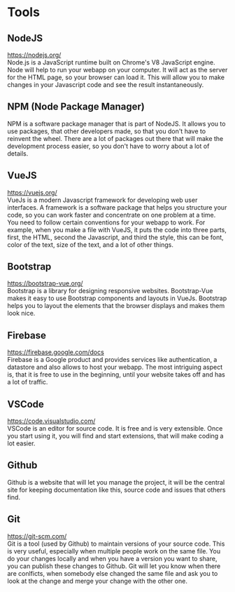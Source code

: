 # Tools
## NodeJS
https://nodejs.org/ \
Node.js is a JavaScript runtime built on Chrome's V8 JavaScript engine. 
Node will help to run your webapp on your computer. It will act as the server for the HTML page, so your browser can load it. This will allow you to make changes in your Javascript code and see the result instantaneously.
## NPM (Node Package Manager)
NPM is a software package manager that is part of NodeJS. It allows you to use packages, that other developers made, so that you don't have to reinvent the wheel. There are a lot of packages out there that will make the development process easier, so you don't have to worry about a lot of details.
## VueJS
https://vuejs.org/ \
VueJs is a modern Javascript framework for developing web user interfaces.
A framework is a software package that helps you structure your code, so you can work faster and concentrate on one problem at a time. You need to follow certain conventions for your webapp to work. 
For example, when you make a file with VueJS, it puts the code into three parts, first, the HTML, second the Javascript, and third the style, this can be font, color of the text, size of the text, and a lot of other things.
## Bootstrap
https://bootstrap-vue.org/ \
Bootstrap is a library for designing responsive websites. Bootstrap-Vue makes it easy to use Bootstrap components and layouts in VueJs.
Bootstrap helps you to layout the elements that the browser displays and makes them look nice.
## Firebase
https://firebase.google.com/docs \
Firebase is a Google product and provides services like authentication, a datastore and also allows to host your webapp.
The most intriguing aspect is, that it is free to use in the beginning, until your website takes off and has a lot of traffic.
## VSCode
https://code.visualstudio.com/ \
VSCode is an editor for source code. It is free and is very extensible. Once you start using it, you will find and start extensions, that will make coding a lot easier.
## Github
Github is a website that will let you manage the project, it will be the central site for keeping documentation like this, source code and issues that others find.
## Git
https://git-scm.com/ \
Git is a tool (used by Github) to maintain versions of your source code. This is very useful, especially when multiple people work on the same file. You do your changes locally and when you have a version you want to share, you can publish these changes to Github. Git will let you know when there are conlficts, when somebody else changed the same file and ask you to look at the change and merge your change with the other one.
